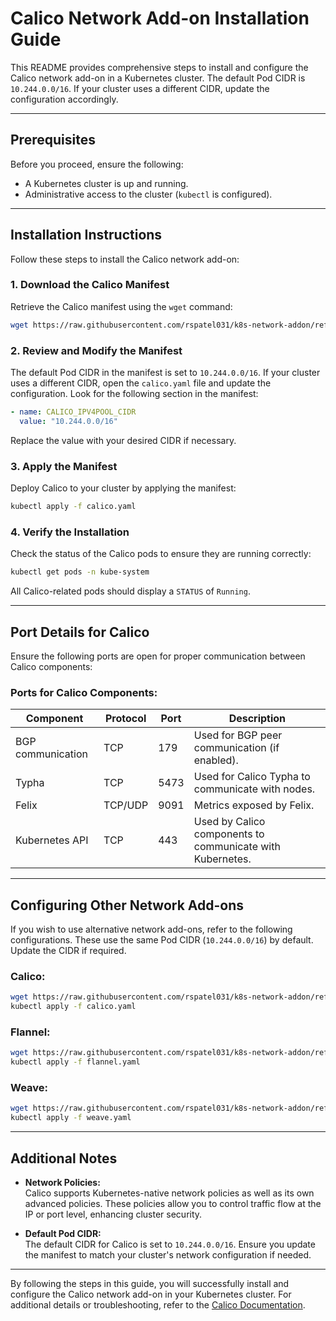 # Calico Network Add-on Installation Guide

This README provides comprehensive steps to install and configure the Calico network add-on in a Kubernetes cluster. The default Pod CIDR is `10.244.0.0/16`. If your cluster uses a different CIDR, update the configuration accordingly.

---

## Prerequisites

Before you proceed, ensure the following:

- A Kubernetes cluster is up and running.
- Administrative access to the cluster (`kubectl` is configured).

---

## Installation Instructions

Follow these steps to install the Calico network add-on:

### 1. Download the Calico Manifest

Retrieve the Calico manifest using the `wget` command:

```bash
wget https://raw.githubusercontent.com/rspatel031/k8s-network-addon/refs/heads/main/calico/calico.yaml -O calico.yaml
```

### 2. Review and Modify the Manifest

The default Pod CIDR in the manifest is set to `10.244.0.0/16`. If your cluster uses a different CIDR, open the `calico.yaml` file and update the configuration. Look for the following section in the manifest:

```yaml
- name: CALICO_IPV4POOL_CIDR
  value: "10.244.0.0/16"
```

Replace the value with your desired CIDR if necessary.

### 3. Apply the Manifest

Deploy Calico to your cluster by applying the manifest:

```bash
kubectl apply -f calico.yaml
```

### 4. Verify the Installation

Check the status of the Calico pods to ensure they are running correctly:

```bash
kubectl get pods -n kube-system
```

All Calico-related pods should display a `STATUS` of `Running`.

---

## Port Details for Calico

Ensure the following ports are open for proper communication between Calico components:

### Ports for Calico Components:
| Component          | Protocol | Port  | Description                                     |
|--------------------|----------|-------|-------------------------------------------------|
| BGP communication  | TCP      | 179   | Used for BGP peer communication (if enabled).  |
| Typha              | TCP      | 5473  | Used for Calico Typha to communicate with nodes.|
| Felix              | TCP/UDP  | 9091  | Metrics exposed by Felix.                      |
| Kubernetes API     | TCP      | 443   | Used by Calico components to communicate with Kubernetes. |

---

## Configuring Other Network Add-ons

If you wish to use alternative network add-ons, refer to the following configurations. These use the same Pod CIDR (`10.244.0.0/16`) by default. Update the CIDR if required.

### Calico:
```bash
wget https://raw.githubusercontent.com/rspatel031/k8s-network-addon/refs/heads/main/calico/calico.yaml -O calico.yaml
kubectl apply -f calico.yaml
```

### Flannel:
```bash
wget https://raw.githubusercontent.com/rspatel031/k8s-network-addon/refs/heads/main/flannel/flannel.yaml -O flannel.yaml
kubectl apply -f flannel.yaml
```

### Weave:
```bash
wget https://raw.githubusercontent.com/rspatel031/k8s-network-addon/refs/heads/main/weave/weave.yaml -O weave.yaml
kubectl apply -f weave.yaml
```

---

## Additional Notes

- **Network Policies:**  
  Calico supports Kubernetes-native network policies as well as its own advanced policies. These policies allow you to control traffic flow at the IP or port level, enhancing cluster security.

- **Default Pod CIDR:**  
  The default CIDR for Calico is set to `10.244.0.0/16`. Ensure you update the manifest to match your cluster's network configuration if needed.

---

By following the steps in this guide, you will successfully install and configure the Calico network add-on in your Kubernetes cluster. For additional details or troubleshooting, refer to the [Calico Documentation](https://docs.projectcalico.org/).
